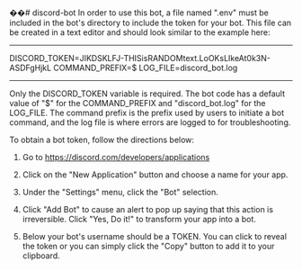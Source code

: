 ��#   d i s c o r d - b o t  
 
In order to use this bot, a file named ".env" must be included in the bot's
directory to include the token for your bot. This file can be created in a text
editor and should look similar to the example here:

--------------------------------------------------------------------------------

DISCORD_TOKEN=JIKDSKLFJ-THISisRANDOMtext.LoOKsLIkeAt0k3N-ASDFgHjkL
COMMAND_PREFIX=$
LOG_FILE=discord_bot.log

--------------------------------------------------------------------------------

Only the DISCORD_TOKEN variable is required. The bot code has a default value of
"$" for the COMMAND_PREFIX and "discord_bot.log" for the LOG_FILE. The command 
prefix is the prefix used by users to initiate a bot command, and the log file
is where errors are logged to for troubleshooting.

To obtain a bot token, follow the directions below:

1)  Go to https://discord.com/developers/applications

2)  Click on the "New Application" button and choose a name for your app.

3)  Under the "Settings" menu, click the "Bot" selection.

4)  Click "Add Bot" to cause an alert to pop up saying that this action is
    irreversible. Click "Yes, Do it!" to transform your app into a bot.

5)  Below your bot's username should be a TOKEN. You can click to reveal the
    token or you can simply click the "Copy" button to add it to your clipboard.
